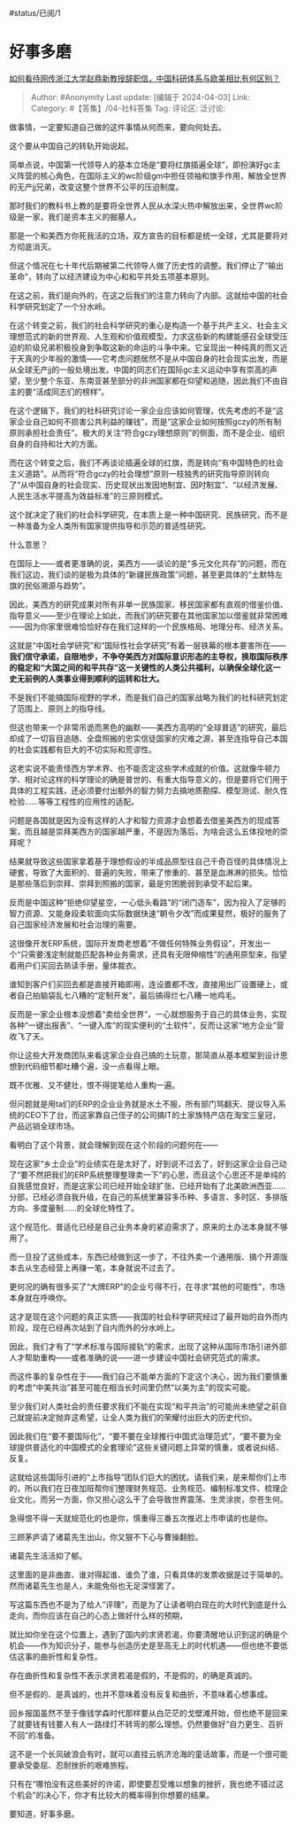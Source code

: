 #status/已阅/1 

# 好事多磨
[如何看待网传浙江大学赵鼎新教授辞职信，中国科研体系与欧美相比有何区别？](https://www.zhihu.com/question/649881044/answer/3443258460)

> Author: #Anonymity
> Last update: [编辑于 2024-04-03]
> Link:
> Category: #【答集】/04-社科答集 
> Tag: 
> 评论区:
> 泛讨论:

做事情，一定要知道自己做的这件事情从何而来，要向何处去。

这个要从中国自己的转轨开始说起。

简单点说，中国第一代领导人的基本立场是“要将红旗插遍全球”，即扮演好gc主义阵营的核心角色，在国际主义的wc阶级gm中担任领袖和旗手作用，解放全世界的无产jj兄弟，改变这整个世界不公平的压迫制度。

那时我们的教科书上教的是要将全世界人民从水深火热中解放出来，全世界wc阶级是一家，我们是资本主义的掘墓人。

那是一个和美西方你死我活的立场，双方宣告的目标都是统一全球，尤其是要将对方彻底消灭。

但这个情况在七十年代后期被第二代领导人做了历史性的调整。我们停止了“输出革命”，转向了以经济建设为中心和和平共处五项基本原则。

在这之前，我们是向外的，在这之后我们的注意力转向了内部。这就给中国的社会科学研究划定了一个分水岭。

在这个转变之前，我们的社会科学研究的重心是构造一个基于共产主义、社会主义理想范式的新的世界观、人生观和价值观模型，力求这些新的构建能感召全球受压迫的阶级兄弟积极投身到争取这新的命运的斗争中来。它呈现出一种纯真的而又近于天真的少年般的激情——它考虑问题居然不是从中国自身的社会现实出发，而是从全球无产jj的一般处境出发。中国的同志们在国际gc主义运动中享有崇高的声望，至少整个东亚、东南亚甚至部分的非洲国家都在仰望和追随，因此我们不由自主的要“活成同志们的榜样”。

在这个逻辑下，我们的社科研究讨论一家企业应该如何管理，优先考虑的不是“这家企业自己如何不损害公共利益的赚钱”，而是“这家企业如何按照gczy的所有制原则承担社会责任”。极大的关注“符合gczy理想原则”的侧面，而不是企业、组织自身的自持和壮大的方面。

而在这个转变之后，我们不再谈论插遍全球的红旗，而是转向“有中国特色的社会主义道路”。从而将“符合gczy的社会理想”原则一枝独秀的研究指导原则转向了“从中国自身的社会现实、历史现状出发因地制宜、因时制宜”、“以经济发展、人民生活水平提高为效益标准”的三原则模式。

这个就决定了我们的社会科学研究，在本质上是一种中国研究、民族研究，而不是一种准备为全人类所有国家提供指导和示范的普适性研究。

什么意思？

在国际上——或者更准确的说，美西方——谈论的是“多元文化共存”的问题，而在我们这边，我们谈的是极为具体的“新疆民族政策”问题，甚至更具体的“土默特左旗的民俗溯源与趋势”。

因此，美西方的研究成果对所有非单一民族国家、移民国家都有直观的借鉴价值、指导意义——至少在理论上如此，而我们的研究要在其他国家加以借鉴就非常困难——因为你家里很难恰恰好存在我们这样的一个民族格局、地理分布、经济关系。

这就是“中国社会学研究”和“国际性社会学研究”有着一层铁幕的根本要害所在——**我们信守承诺，自限地步，不争夺美西方对国际意识形态的主导权，换取国际秩序的稳定和“大国之间的和平共存”这一关键性的人类公共福利，以确保全球化这一史无前例的人类事业得到顺利的运转和壮大。**

不是我们不能搞国际视野的学术，而是我们自己的国家战略为我们的社科研究划定了范围上、原则上的指导线。

但这也带来一个非常吊诡而黑色的幽默——美西方高明的“全球普适”的研究，最后却成了一切盲目追随、全盘照搬的忠实信徒国家的灾难之源，甚至连指导自己本国的社会实践都有巨大的不切实际和荒谬性。

这老实说不能责怪西方学术界、也不能否定这些学术成就的价值。这就像牛顿力学、相对论这样的科学理论的确是普世的、有重大指导意义的，但是要将它们用于具体的工程实践，还必须要付出额外的智力努力去搞地质勘探、模型测试、耐久性检验……等等工程性的应用性的适配。

问题是各国就是因为没有这样的人才和智力资源才会想着去借鉴美西方的现成答案，而且越是崇拜美西方的国家越严重，不是因为落后，为啥会这么五体投地的崇拜呢？

结果就导致这些国家拿着基于理想假设的半成品原型往自己千奇百怪的具体情况上硬套，导致了大面积的、普遍的失败，带来了惨重的、甚至是血淋淋的损失。恰恰是那些落后到崇拜、崇拜到照搬的国家，最是穷困脆弱到承受不起后果。

反而是中国这种“拒绝仰望星空，一心低头看路”的“闭门造车”，因为投入了足够的智力资源、又能身段柔软面向实际数据快速“朝令夕改”而成果斐然，极好的服务了自己国家经济发展和社会治理的需要。

这很像开发ERP系统，国际开发商老想着“不做任何特殊业务假设”，开发出一个“只需要浅定制就能匹配各种业务需求，还具有无限伸缩性”的通用原型来，指望着用户们买回去熟读手册，量体裁衣。

谁知到客户们买回去都是直接开箱即用，连设置都不改，直接用出厂设置硬上，或者自己拍脑袋乱七八糟的“定制开发”，最后搞得烂七八糟一地鸡毛。

反而是一家企业根本没想着“卖给全世界”，一心就想服务于自己的具体业务，实现各种“一键出报表”、“一键入库”的现实便利的“土软件”，反而让这家“地方企业”营收飞了天。

你让这些大开发商团队来看这家企业自己搞的土玩意，那简直从基本框架到设计思想到代码细节都吐糟个遍，没一点看得上眼。

既不优雅、又不健壮，恨不得提笔给人重构一遍。

但问题就是用ta们的ERP的企业业务就是水土不服，所有部门骂翻天、提议导入系统的CEO下了台，而这家靠自己侄子的公司搞IT的土家族特产店在淘宝三皇冠，产品远销全球市场。

看明白了这个背景，就会理解到现在这个阶段的问题何在——

现在这家“乡土企业”的业绩实在是太好了，好到说不过去了，好到这家企业自己动了“要不然把我们的ERP系统整理整理卖一下”的心思，而且这个心思还不是单纯的自我感觉良好，而是这家公司已经开始全球扩张、已经开始有了北美欧洲西亚……分部，已经必须自我升级，在自己的系统里兼容多币种、多语言、多时区、多排版方向、多度量制……的全球化特性了。

这个规范化、普适化已经是自己业务本身的紧迫需求了，原来的土办法本身就不够用了。

而一旦投了这些成本，东西已经做到这一步了，不往外卖一个通用版、搞个开源版本去从生态经营上再赚一笔，本身就说不过去了。

更何况的确有很多买了“大牌ERP”的企业亏得不行，在寻求“其他的可能性”，市场本身就在呼唤你。

这才是现在这个问题的真正实质——我国的社会科学研究经过了最开始的自外而内阶段，现在已经再次站到了自内而外的分水岭上。

因此，我们才有了“学术标准与国际接轨”的需求，出现了这种从国际市场引进外部人才帮助重构——或者准确的说——进一步建设中国社会研究范式的需求。

而这件事的复杂性在于——我们自己不能单方面的下定这个决心，因为我们要慎重的考虑“中美共治”甚至可能在相当长时间里仍然“以美为主”的现实可能。

至少我们对人类社会的责任要求我们不能在实现“和平共治”的可能尚未绝望之前自己就提前决定抛弃这希望，让全人类为我们的荣耀付出巨大的历史代价。

因此我们在“要不要国际化”，“要不要在全球推行中国式治理范式”，“要不要为全球提供普适化的中国模式的全套理论”这些关键问题上异常的慎重，或者说纠结、反复。

这就给这些国际引进的“上市指导”团队们巨大的困扰。请我们来，是来帮你们上市的，所以我们在日夜加班帮你们整理财务规范、业务规范、编制标准文件、梳理企业文化，而另一方面，你又担心这么干了会导致世界震荡、生灵涂炭，奈苍生何。

急得恨不得一天就规范化的也是你，慎重得三番五次推迟上市申请的也是你。

三顾茅庐请了诸葛先生出山，你又狠不下心与曹操翻脸。

诸葛先生活活抑了郁。

这里面的是非曲直、谁对得起谁、谁负了谁，只看具体的发票收据是过于简单的。然而诸葛先生也是人，未能免俗也无足深怪罢了。

写这篇东西也不是为了给人“评理”，而是为了让读者明白现在的大时代到底是什么走向，而你应该在自己的心态上做好什么样的预期，

就比如你坐在这个位置上，遇到了国内的求贤若渴，你要清醒地认识到这的确是个机会——作为知识分子，能参与创造历史是至高无上的时代机遇——但也绝不要低估这事的曲折性和复杂性。

存在曲折性和复杂性不表示求贤若渴是假的，不是假的，的确是真诚的。

但不是假的、是真诚的，也并不意味着没有反复和曲折，不意味着心想事成。

回乡报国虽然不至于像钱学森时代那样要从白茫茫的戈壁滩开始，但也绝不是回来了就要钱有钱要人有人一路绿灯不转弯的那么理想。仍然要做好“自力更生、百折不回”的准备。

这不是一个长风破浪会有时，就可以直挂云帆济沧海的童话故事，而是一个很可能要承受委屈、忍耐挫折的艰难旅程。

只有在“哪怕没有这些美好的许诺，即使要忍受难以想象的挫折，我也绝不错过这个机会”的决心下，你才有比较大的概率得到你想要的结果。

要知道，好事多磨。